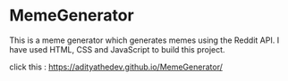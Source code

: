 # MemeGenerator
This is a meme generator which generates memes using the Reddit API. I have used HTML, CSS and JavaScript to build this project.

click this : https://adityathedev.github.io/MemeGenerator/
